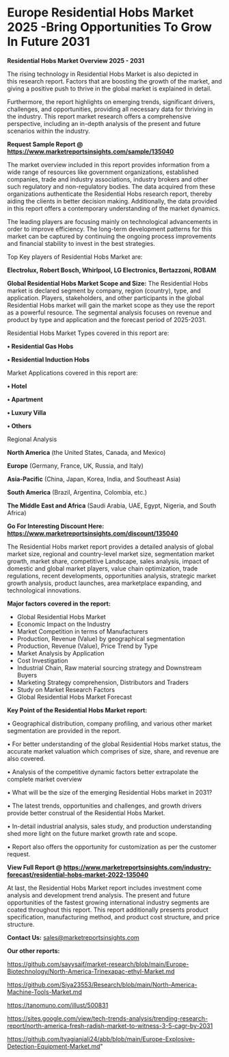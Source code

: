 # Europe Residential Hobs Market 2025 -Bring Opportunities To Grow In Future 2031

<Strong> Residential Hobs Market Overview 2025 - 2031</strong>

The rising technology in Residential Hobs Market is also depicted in this research report. Factors that are boosting the growth of the market, and giving a positive push to thrive in the global market is explained in detail.

Furthermore, the report highlights on emerging trends, significant drivers, challenges, and opportunities, providing all necessary data for thriving in the industry. This report market research offers a comprehensive perspective, including an in-depth analysis of the present and future scenarios within the industry.

<strong>Request Sample Report @ <a href=https://www.marketreportsinsights.com/sample/135040>https://www.marketreportsinsights.com/sample/135040</a></strong>

The market overview included in this report provides information from a wide range of resources like government organizations, established companies, trade and industry associations, industry brokers and other such regulatory and non-regulatory bodies. The data acquired from these organizations authenticate the Residential Hobs research report, thereby aiding the clients in better decision making. Additionally, the data provided in this report offers a contemporary understanding of the market dynamics.

The leading players are focusing mainly on technological advancements in order to improve efficiency. The long-term development patterns for this market can be captured by continuing the ongoing process improvements and financial stability to invest in the best strategies.

Top Key players of Residential Hobs Market are:

<strong>Electrolux, Robert Bosch, Whirlpool, LG Electronics, Bertazzoni, ROBAM</strong>

<strong><b>Global Residential Hobs Market Scope and Size:</b></strong>
The Residential Hobs market is declared segment by company, region (country), type, and application. Players, stakeholders, and other participants in the global Residential Hobs market will gain the market scope as they use the report as a powerful resource. The segmental analysis focuses on revenue and product by type and application and the forecast period of 2025-2031.

Residential Hobs Market Types covered in this report are:

<strong>• Residential Gas Hobs

• Residential Induction Hobs</strong>

Market Applications covered in this report are:

<strong>• Hotel

• Apartment

• Luxury Villa

• Others</strong> 

Regional Analysis

<strong>North America</strong> (the United States, Canada, and Mexico)

<strong>Europe</strong> (Germany, France, UK, Russia, and Italy)

<strong>Asia-Pacific</strong> (China, Japan, Korea, India, and Southeast Asia)

<strong>South America</strong> (Brazil, Argentina, Colombia, etc.)

<strong>The Middle East and Africa</strong> (Saudi Arabia, UAE, Egypt, Nigeria, and South Africa)

<strong>Go For Interesting Discount Here: <a href=https://www.marketreportsinsights.com/discount/135040>https://www.marketreportsinsights.com/discount/135040</a></strong>

The Residential Hobs market report provides a detailed analysis of global market size, regional and country-level market size, segmentation market growth, market share, competitive Landscape, sales analysis, impact of domestic and global market players, value chain optimization, trade regulations, recent developments, opportunities analysis, strategic market growth analysis, product launches, area marketplace expanding, and technological innovations.

<strong><b>Major factors covered in the report:</b></strong>
<ul>
  <li>Global Residential Hobs Market </li>
  <li>Economic Impact on the Industry</li>
  <li>Market Competition in terms of Manufacturers</li>
  <li>Production, Revenue (Value) by geographical segmentation</li>
  <li>Production, Revenue (Value), Price Trend by Type</li>
  <li>Market Analysis by Application</li>
  <li>Cost Investigation</li>
  <li>Industrial Chain, Raw material sourcing strategy and Downstream Buyers</li>
  <li>Marketing Strategy comprehension, Distributors and Traders</li>
  <li>Study on Market Research Factors</li>
  <li>Global Residential Hobs Market Forecast</li>
</ul>

<strong><b>Key Point of the Residential Hobs Market report:</b></strong>

• Geographical distribution, company profiling, and various other market segmentation are provided in the report.

• For better understanding of the global Residential Hobs market status, the accurate market valuation which comprises of size, share, and revenue are also covered.

• Analysis of the competitive dynamic factors better extrapolate the complete market overview

• What will be the size of the emerging Residential Hobs market in 2031?

• The latest trends, opportunities and challenges, and growth drivers provide better construal of the Residential Hobs Market.

• In-detail industrial analysis, sales study, and production understanding shed more light on the future market growth rate and scope.

• Report also offers the opportunity for customization as per the customer request.

<strong><b>View Full Report @ <a href=https://www.marketreportsinsights.com/industry-forecast/residential-hobs-market-2022-135040>https://www.marketreportsinsights.com/industry-forecast/residential-hobs-market-2022-135040</a></b></strong>


At last, the Residential Hobs Market report includes investment come analysis and development trend analysis. The present and future opportunities of the fastest growing international industry segments are coated throughout this report. This report additionally presents product specification, manufacturing method, and product cost structure, and price structure.

<strong>Contact Us:</strong>
sales@marketreportsinsights.com

<strong>Our other reports:</strong>

<a href=https://github.com/sayysaif/market-research/blob/main/Europe-Biotechnology/North-America-Trinexapac-ethyl-Market.md>https://github.com/sayysaif/market-research/blob/main/Europe-Biotechnology/North-America-Trinexapac-ethyl-Market.md</a>

<a href=https://github.com/Siya23553/Research/blob/main/North-America-Machine-Tools-Market.md>https://github.com/Siya23553/Research/blob/main/North-America-Machine-Tools-Market.md</a>

<a href=https://tanomuno.com/illust/500831>https://tanomuno.com/illust/500831</a>

<a href=https://sites.google.com/view/tech-trends-analysis/trending-research-report/north-america-fresh-radish-market-to-witness-3-5-cagr-by-2031>https://sites.google.com/view/tech-trends-analysis/trending-research-report/north-america-fresh-radish-market-to-witness-3-5-cagr-by-2031</a>

<a href=https://github.com/tyagianjali24/abb/blob/main/Europe-Explosive-Detection-Equipment-Market.md>https://github.com/tyagianjali24/abb/blob/main/Europe-Explosive-Detection-Equipment-Market.md</a>"
